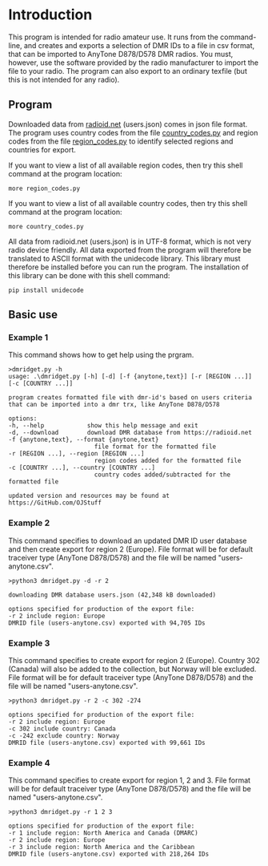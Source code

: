 # Introduction

This program is intended for radio amateur use. It runs from the command-line, and creates and exports a selection of DMR IDs to a file in csv format, that can be imported to AnyTone D878/D578 DMR radios. You must, however, use the software provided by the radio manufacturer to import the file to your radio. The program can also export to an ordinary texfile (but this is not intended for any radio).

## Program

Downloaded data from [radioid.net](https:/radioid.net) (users.json) comes in json file format. The program uses country codes from the file [country_codes.py](country_codes.py) and region codes from the file [region_codes.py](region_codes.py) to identify selected regions and countries for export.

If you want to view a list of all available region codes, then try this shell command at the program location:

    more region_codes.py

If you want to view a list of all available country codes, then try this shell command at the program location:

    more country_codes.py

All data from radioid.net (users.json) is in UTF-8 format, which is not very radio device friendly. All data exported from the program will therefore be translated to ASCII format with the unidecode library. This library must therefore be installed before you can run the program. The installation of this library can be done with this shell command:

    pip install unidecode

## Basic use

### Example 1

This command shows how to get help using the prgram.

    >dmridget.py -h
    usage: .\dmridget.py [-h] [-d] [-f {anytone,text}] [-r [REGION ...]] [-c [COUNTRY ...]]

    program creates formatted file with dmr-id's based on users criteria that can be imported into a dmr trx, like AnyTone D878/D578

    options:
    -h, --help            show this help message and exit
    -d, --download        download DMR database from https://radioid.net
    -f {anytone,text}, --format {anytone,text}
                            file format for the formatted file
    -r [REGION ...], --region [REGION ...]
                            region codes added for the formatted file
    -c [COUNTRY ...], --country [COUNTRY ...]
                            country codes added/subtracted for the formatted file

    updated version and resources may be found at https://GitHub.com/OJStuff

### Example 2

This command specifies to download an updated DMR ID user database and then create export for region 2 (Europe). File format will be for default traceiver type (AnyTone D878/D578) and the file will be named "users-anytone.csv".

    >python3 dmridget.py -d -r 2

    downloading DMR database users.json (42,348 kB downloaded)

    options specified for production of the export file:
    -r 2 include region: Europe
    DMRID file (users-anytone.csv) exported with 94,705 IDs

### Example 3

This command specifies to create export for region 2 (Europe). Country 302 (Canada) will also be added to the collection, but Norway will ble excluded. File format will be for default traceiver type (AnyTone D878/D578) and the file will be named "users-anytone.csv".

    >python3 dmridget.py -r 2 -c 302 -274

    options specified for production of the export file:
    -r 2 include region: Europe
    -c 302 include country: Canada
    -c -242 exclude country: Norway
    DMRID file (users-anytone.csv) exported with 99,661 IDs

### Example 4

This command specifies to create export for region 1, 2 and 3. File format will be for default traceiver type (AnyTone D878/D578) and the file will be named "users-anytone.csv".

    >python3 dmridget.py -r 1 2 3

    options specified for production of the export file:
    -r 1 include region: North America and Canada (DMARC)
    -r 2 include region: Europe
    -r 3 include region: North America and the Caribbean
    DMRID file (users-anytone.csv) exported with 218,264 IDs
